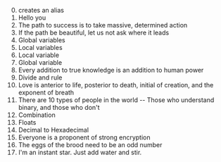 0. <o> creates an alias
1. Hello you
2. The path to success is to take massive, determined action
3. If the path be beautiful, let us not ask where it leads
4. Global variables
5. Local variables
6. Local variable 
7. Global variable 
8. Every addition to true knowledge is an addition to human power 
9. Divide and rule
10. Love is anterior to life, posterior to death, initial of creation, and the exponent of breath
11. There are 10 types of people in the world -- Those who understand binary, and those who don't 
12. Combination 
13. Floats
14. Decimal to Hexadecimal 
15. Everyone is a proponent of strong encryption 
16. The eggs of the brood need to be an odd number 
17. I'm an instant star. Just add water and stir.  
